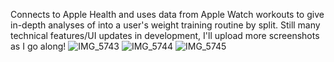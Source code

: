 Connects to Apple Health and uses data from Apple Watch workouts to give in-depth analyses of into a user's weight training routine by split. Still many technical features/UI updates in development, I'll upload more screenshots as I go along!
![IMG_5743](https://github.com/rohitkatakam/LiftAnalyzer/assets/104106645/d8136685-c87a-46cf-a2ff-eb77bfb6fc18)
![IMG_5744](https://github.com/rohitkatakam/LiftAnalyzer/assets/104106645/31d45e75-f2d8-47e8-bdc2-77ca0ded9309)
![IMG_5745](https://github.com/rohitkatakam/LiftAnalyzer/assets/104106645/de3f1f84-1ee8-4660-a6b1-179c390334aa)

